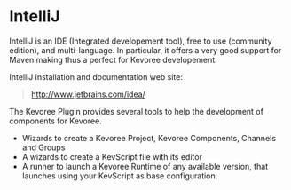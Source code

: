 # IntelliJ

IntelliJ is an IDE (Integrated developement tool), free to use (community edition), and multi-language.
In particular, it offers a very good support for Maven making thus a perfect for Kevoree developement.

IntelliJ installation and documentation web site:

> http://www.jetbrains.com/idea/

The Kevoree Plugin provides several tools to help the development of components for Kevoree.

- Wizards to create a Kevoree Project, Kevoree Components, Channels and Groups
- A wizards to create a KevScript file with its editor
- A runner to launch a Kevoree Runtime of any available version, that launches using your KevScript as base configuration.
